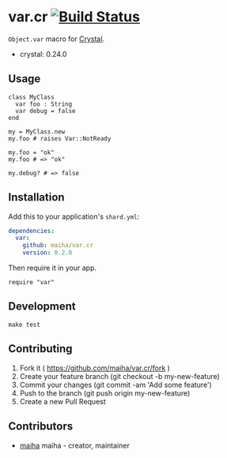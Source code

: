 # var.cr [![Build Status](https://travis-ci.org/maiha/var.cr.svg?branch=master)](https://travis-ci.org/maiha/var.cr)

`Object.var` macro for [Crystal](http://crystal-lang.org/).

- crystal: 0.24.0

## Usage

```crystal
class MyClass
  var foo : String
  var debug = false
end

my = MyClass.new
my.foo # raises Var::NotReady

my.foo = "ok"
my.foo # => "ok"

my.debug? # => false
```

## Installation

Add this to your application's `shard.yml`:

```yaml
dependencies:
  var:
    github: maiha/var.cr
    version: 0.2.0
```

Then require it in your app.
```crystal
require "var"
```

## Development

```shell
make test
```

## Contributing

1. Fork it ( https://github.com/maiha/var.cr/fork )
2. Create your feature branch (git checkout -b my-new-feature)
3. Commit your changes (git commit -am 'Add some feature')
4. Push to the branch (git push origin my-new-feature)
5. Create a new Pull Request

## Contributors

- [maiha](https://github.com/maiha) maiha - creator, maintainer
